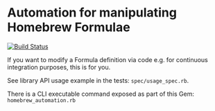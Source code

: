 Automation for manipulating Homebrew Formulae
=============================================

[![Build Status](https://travis-ci.org/easoncxz/homebrew-automation.svg?branch=master)](https://travis-ci.org/easoncxz/homebrew-automation)

If you want to modify a Formula definition via code e.g. for continuous
integration purposes, this is for you.

See library API usage example in the tests: `spec/usage_spec.rb`.

There is a CLI executable command exposed as part of this Gem:
`homebrew_automation.rb`
